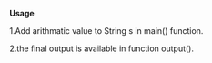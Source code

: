 **Usage**

1.Add arithmatic  value to String s in main() function.

2.the final output is available in function output().
